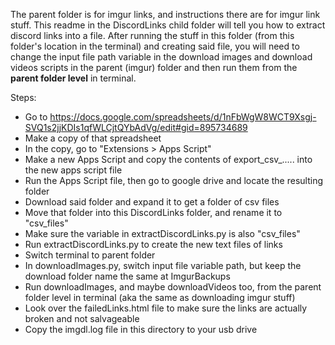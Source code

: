The parent folder is for imgur links, and instructions there are for imgur link stuff. This readme in the DiscordLinks child folder will tell you how to extract discord links into a file. After running the stuff in this folder (from this folder's location in the terminal) and creating said file, you will need to change the input file path variable in the download images and download videos scripts in the parent (imgur) folder and then run them from the **parent folder level** in terminal.


Steps:
- Go to https://docs.google.com/spreadsheets/d/1nFbWgW8WCT9Xsgj-SVQ1s2jjKDIs1qfWLCjtQYbAdVg/edit#gid=895734689
- Make a copy of that spreadsheet
- In the copy, go to "Extensions > Apps Script"
- Make a new Apps Script and copy the contents of export_csv_..... into the new apps script file
- Run the Apps Script file, then go to google drive and locate the resulting folder
- Download said folder and expand it to get a folder of csv files
- Move that folder into this DiscordLinks folder, and rename it to "csv_files"
- Make sure the variable in extractDiscordLinks.py is also "csv_files"
- Run extractDiscordLinks.py to create the new text files of links
- Switch terminal to parent folder
- In downloadImages.py, switch input file variable path, but keep the download folder name the same at ImgurBackups
- Run downloadImages, and maybe downloadVideos too, from the parent folder level in terminal (aka the same as downloading imgur stuff)
- Look over the failedLinks.html file to make sure the links are actually broken and not salvageable
- Copy the imgdl.log file in this directory to your usb drive